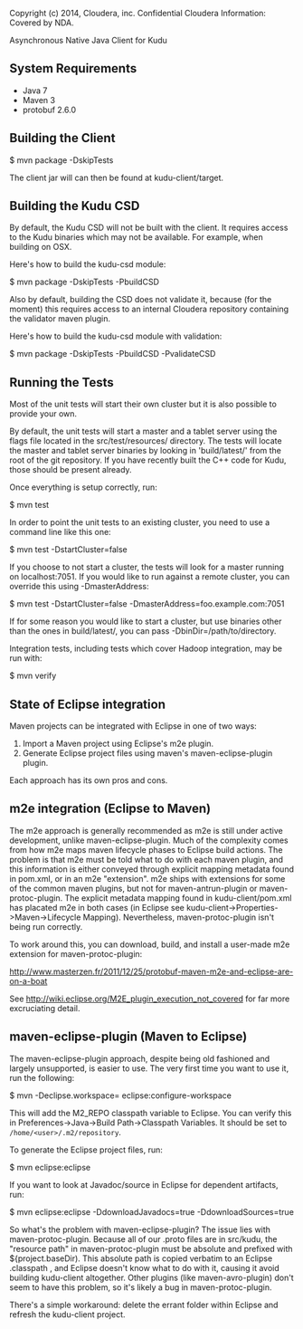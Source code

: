 Copyright (c) 2014, Cloudera, inc.
Confidential Cloudera Information: Covered by NDA.

Asynchronous Native Java Client for Kudu

System Requirements
------------------------------------------------------------

- Java 7
- Maven 3
- protobuf 2.6.0


Building the Client
------------------------------------------------------------

$ mvn package -DskipTests

The client jar will can then be found at kudu-client/target.


Building the Kudu CSD
------------------------------------------------------------

By default, the Kudu CSD will not be built with the client.
It requires access to the Kudu binaries which may not be
available. For example, when building on OSX.

Here's how to build the kudu-csd module:

$ mvn package -DskipTests -PbuildCSD

Also by default, building the CSD does not validate it,
because (for the moment) this requires access to an internal
Cloudera repository containing the validator maven plugin.

Here's how to build the kudu-csd module with validation:

$ mvn package -DskipTests -PbuildCSD -PvalidateCSD


Running the Tests
------------------------------------------------------------

Most of the unit tests will start their own cluster but it
is also possible to provide your own.

By default, the unit tests will start a master and a tablet
server using the flags file located in the src/test/resources/
directory. The tests will locate the master and tablet server
binaries by looking in 'build/latest/' from the root of
the git repository. If you have recently built the C++ code
for Kudu, those should be present already.

Once everything is setup correctly, run:

$ mvn test

In order to point the unit tests to an existing cluster,
you need to use a command line like this one:

$ mvn test -DstartCluster=false

If you choose to not start a cluster, the tests will look for
a master running on localhost:7051. If you would like to run
against a remote cluster, you can override this using
-DmasterAddress:

$ mvn test -DstartCluster=false -DmasterAddress=foo.example.com:7051

If for some reason you would like to start a cluster, but use
binaries other than the ones in build/latest/, you can pass
-DbinDir=/path/to/directory.

Integration tests, including tests which cover Hadoop integration,
may be run with:

$ mvn verify

State of Eclipse integration
------------------------------------------------------------

Maven projects can be integrated with Eclipse in one of two
ways:

1. Import a Maven project using Eclipse's m2e plugin.
2. Generate Eclipse project files using maven's
   maven-eclipse-plugin plugin.

Each approach has its own pros and cons.

## m2e integration (Eclipse to Maven)

The m2e approach is generally recommended as m2e is still
under active development, unlike maven-eclipse-plugin. Much
of the complexity comes from how m2e maps maven lifecycle
phases to Eclipse build actions. The problem is that m2e
must be told what to do with each maven plugin, and this
information is either conveyed through explicit mapping
metadata found in pom.xml, or in an m2e "extension". m2e
ships with extensions for some of the common maven plugins,
but not for maven-antrun-plugin or maven-protoc-plugin. The
explicit metadata mapping found in kudu-client/pom.xml has
placated m2e in both cases (in Eclipse see
kudu-client->Properties->Maven->Lifecycle Mapping).
Nevertheless, maven-protoc-plugin isn't being run correctly.

To work around this, you can download, build, and install a
user-made m2e extension for maven-protoc-plugin:

  http://www.masterzen.fr/2011/12/25/protobuf-maven-m2e-and-eclipse-are-on-a-boat

See http://wiki.eclipse.org/M2E_plugin_execution_not_covered
for far more excruciating detail.

## maven-eclipse-plugin (Maven to Eclipse)

The maven-eclipse-plugin approach, despite being old
fashioned and largely unsupported, is easier to use. The
very first time you want to use it, run the following:

$ mvn -Declipse.workspace=<path-to-eclipse-workspace> eclipse:configure-workspace

This will add the M2_REPO classpath variable to Eclipse. You
can verify this in
Preferences->Java->Build Path->Classpath Variables. It
should be set to `/home/<user>/.m2/repository`.

To generate the Eclipse project files, run:

$ mvn eclipse:eclipse

If you want to look at Javadoc/source in Eclipse for
dependent artifacts, run:

$ mvn eclipse:eclipse -DdownloadJavadocs=true -DdownloadSources=true

So what's the problem with maven-eclipse-plugin? The issue
lies with maven-protoc-plugin. Because all of our .proto
files are in src/kudu, the "resource path" in
maven-protoc-plugin must be absolute and prefixed with
${project.baseDir). This absolute path is copied verbatim
to an Eclipse .classpath <classpathentry/>, and Eclipse
doesn't know what to do with it, causing it avoid building
kudu-client altogether. Other plugins (like
maven-avro-plugin) don't seem to have this problem, so it's
likely a bug in maven-protoc-plugin.

There's a simple workaround: delete the errant folder within
Eclipse and refresh the kudu-client project.
